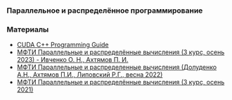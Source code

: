 ### Параллельное и распределённое программирование



### Материалы
* [CUDA C++ Programming Guide](https://docs.nvidia.com/cuda/cuda-c-programming-guide/index.html#)  
* [МФТИ Параллельные и распределённые вычисления (3 курс, осень 2023) - Ивченко О. Н., Ахтямов П. И.](https://www.youtube.com/playlist?list=PL4_hYwCyhAvaZsPvosV8WBajIgflGK44j)
* [МФТИ Параллельные и распределенные вычисления (Долуденко А.Н., Ахтямов П.И., Липовский Р.Г., весна 2022)](https://mipt.ru/online/#video.php?id=117376&search=cuda&chair=0&course=0&teacher=0&semester=0&embedded=1&searchpage=0&videopage=0&playlistid=539)
* [МФТИ Параллельные и распределённые вычисления (3 курс, осень 2021)](https://www.youtube.com/playlist?list=PL4_hYwCyhAvbof7wirWXeCH9wAfgDH0RI)

